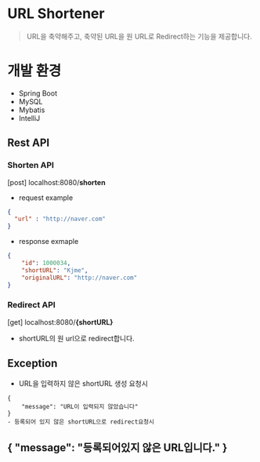 # URL Shortener
> URL을 축약해주고, 축약된 URL을 원 URL로 Redirect하는 기능을 제공합니다.

# 개발 환경

- Spring Boot
- MySQL
- Mybatis
- IntelliJ

## Rest API

### Shorten API
[post] localhost:8080/**shorten**


- request example
```json
{
  "url" : "http://naver.com"
}
```
- response exmaple
```json
{
    "id": 1000034,
    "shortURL": "Kjme",
    "originalURL": "http://naver.com"
}
```
### Redirect API
[get] localhost:8080/**{shortURL}**

- shortURL의 원 url으로 redirect합니다.

## Exception
- URL을 입력하지 않은 shortURL 생성 요청시
```
{
    "message": "URL이 입력되지 않았습니다"
}
- 등록되어 있지 않은 shortURL으로 redirect요청시
```
{
    "message": "등록되어있지 않은 URL입니다."
}
- 
